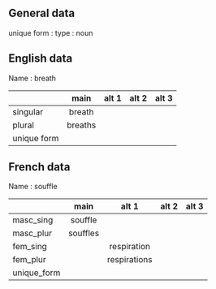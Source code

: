 ## General data

unique form :
type : noun

## English data

Name : breath

|             |  main   | alt 1 | alt 2 | alt 3 |
| :---------- | :-----: | :---: | :---: | ----- |
| singular    | breath  |       |       |       |
| plural      | breaths |       |       |       |
| unique form |         |       |       |       |

## French data

Name : souffle

|             |   main   |    alt 1     | alt 2 | alt 3 |
| :---------- | :------: | :----------: | :---: | :---: |
| masc_sing   | souffle  |              |       |       |
| masc_plur   | souffles |              |       |       |
| fem_sing    |          | respiration  |       |       |
| fem_plur    |          | respirations |       |       |
| unique_form |          |              |       |       |


